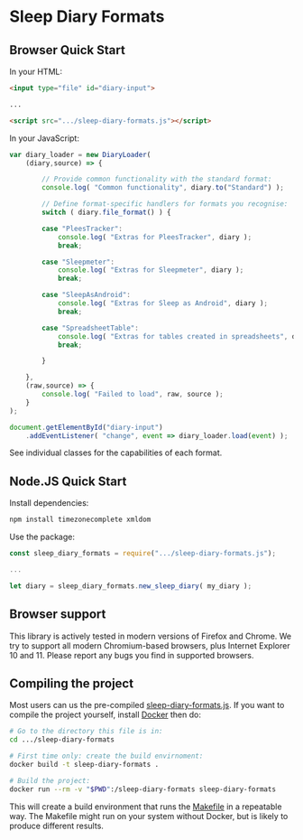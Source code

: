 # Sleep Diary Formats

## Browser Quick Start

In your HTML:

```html
<input type="file" id="diary-input">

...

<script src=".../sleep-diary-formats.js"></script>
```
    
In your JavaScript:

```javascript
var diary_loader = new DiaryLoader(
    (diary,source) => {

        // Provide common functionality with the standard format:
        console.log( "Common functionality", diary.to("Standard") );

        // Define format-specific handlers for formats you recognise:
        switch ( diary.file_format() ) {

        case "PleesTracker":
            console.log( "Extras for PleesTracker", diary );
            break;

        case "Sleepmeter":
            console.log( "Extras for Sleepmeter", diary );
            break;

        case "SleepAsAndroid":
            console.log( "Extras for Sleep as Android", diary );
            break;

        case "SpreadsheetTable":
            console.log( "Extras for tables created in spreadsheets", diary );
            break;

        }

    },
    (raw,source) => {
        console.log( "Failed to load", raw, source );
    }
);

document.getElementById("diary-input")
    .addEventListener( "change", event => diary_loader.load(event) );
```

See individual classes for the capabilities of each format.

## Node.JS Quick Start

Install dependencies:

```bash
npm install timezonecomplete xmldom
```

Use the package:

```javascript
const sleep_diary_formats = require(".../sleep-diary-formats.js");

...

let diary = sleep_diary_formats.new_sleep_diary( my_diary );
```

## Browser support

This library is actively tested in modern versions of Firefox and Chrome.  We try to support all modern Chromium-based browsers, plus Internet Explorer 10 and 11.  Please report any bugs you find in supported browsers.

## Compiling the project

Most users can us the pre-compiled [sleep-diary-formats.js](../sleep-diary-formats.js).  If you want to compile the project yourself, install [Docker](https://www.docker.com/) then do:

```bash
# Go to the directory this file is in:
cd .../sleep-diary-formats

# First time only: create the build envirnoment:
docker build -t sleep-diary-formats .

# Build the project:
docker run --rm -v "$PWD":/sleep-diary-formats sleep-diary-formats
```

This will create a build environment that runs the [Makefile](Makefile) in a repeatable way.  The Makefile might run on your system without Docker, but is likely to produce different results.
